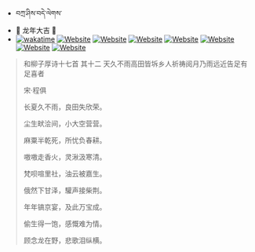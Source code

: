 - བཀྲ་ཤིས་བདེ་ལེགས་ 
 - 🐲 龙年大吉 🧧 
- [![wakatime](https://wakatime.com/badge/user/5043ee4a-e361-4607-9d47-d557f2005d05.svg)](https://wakatime.com/@5043ee4a-e361-4607-9d47-d557f2005d05)	[![Website](https://img.shields.io/website?label=&up_color=orange&up_message=Tianchi&url=https%3A%2F%2Fshields.io)](https://tianchi.aliyun.com/home/science/scienceDetail?userId=1095279182618)	[![Website](https://img.shields.io/website?label=&up_color=blue&up_message=Kaggle&url=https%3A%2F%2Fshields.io)](https://www.kaggle.com/ivanxu/)	[![Website](https://img.shields.io/website?label=&up_color=gay&up_message=Yuque&url=https%3A%2F%2Fshields.io)](https://www.yuque.com/ivanaxu)	[![Website](https://img.shields.io/website?label=&up_color=brown&up_message=Leetcode&url=https%3A%2F%2Fshields.io)](https://leetcode.cn/u/ivanaxu)	[![Website](https://img.shields.io/website?label=&up_color=violet&up_message=AIstudio&url=https%3A%2F%2Fshields.io)](https://aistudio.baidu.com/aistudio/personalcenter/thirdview/979775)	[![Website](https://img.shields.io/website?label=&up_color=red&up_message=Gitee&url=https%3A%2F%2Fshields.io)](https://gitee.com/IvanaXu)	[![Website](https://img.shields.io/website?label=&up_color=yellow&up_message=Monkeytype&url=https%3A%2F%2Fshields.io)](https://monkeytype.com/profile/IvanaXu) 

> 和柳子厚诗十七首 其十二 天久不雨高田皆坼乡人祈祷阅月乃雨远近告足有足喜者
>
> 宋·程俱
>
> 长夏久不雨，良田失欣荣。
> 
> 尘生畎浍间，小大空营营。
> 
> 麻粟半乾死，所忧负春耕。
> 
> 嗷嗷走香火，灵湫汲寒清。
> 
> 梵呗喧里社，油云被嘉生。
> 
> 俄然下甘泽，驩声接柴荆。
> 
> 年年镐京宴，及此万宝成。
> 
> 偷生得一饱，感慨难为情。
> 
> 顾念龙在野，悲歌泪纵横。
